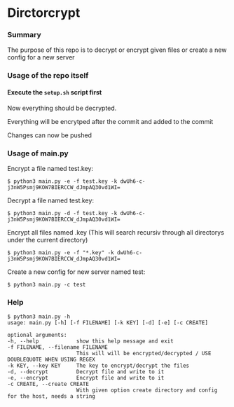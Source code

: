 # Dirctorcrypt

### Summary
The purpose of this repo is to decrypt or encrypt given files or create a new config for a new server

### Usage of the repo itself

#### Execute the `setup.sh` script first

Now everything should be decrypted.

Everything will be encrytped after the commit and added to the commit

Changes can now be pushed

### Usage of main.py

Encrypt a file named test.key:


`$ python3 main.py -e -f test.key -k dwUh6-c-j3nW5Psmj9KOW7BIERCCW_dJmpAQ30vd1WI=`

Decrypt a file named test.key:


`$ python3 main.py -d -f test.key -k dwUh6-c-j3nW5Psmj9KOW7BIERCCW_dJmpAQ30vd1WI=`

Encrypt all files named .key (This will search recursiv through all directorys under the current directory)


`$ python3 main.py -e -f "*.key" -k dwUh6-c-j3nW5Psmj9KOW7BIERCCW_dJmpAQ30vd1WI=`

Create a new config for new server named test:


`$ python3 main.py -c test`

### Help
  ```
$ python3 main.py -h
usage: main.py [-h] [-f FILENAME] [-k KEY] [-d] [-e] [-c CREATE]

optional arguments:
  -h, --help            show this help message and exit
  -f FILENAME, --filename FILENAME
                        This will will be encrypted/decrypted / USE DOUBLEQUOTE WHEN USING REGEX
  -k KEY, --key KEY     The key to encrypt/decrypt the files
  -d, --decrypt         Decrypt file and write to it
  -e, --encrypt         Encrypt file and write to it
  -c CREATE, --create CREATE
                        With given option create directory and config for the host, needs a string
```

